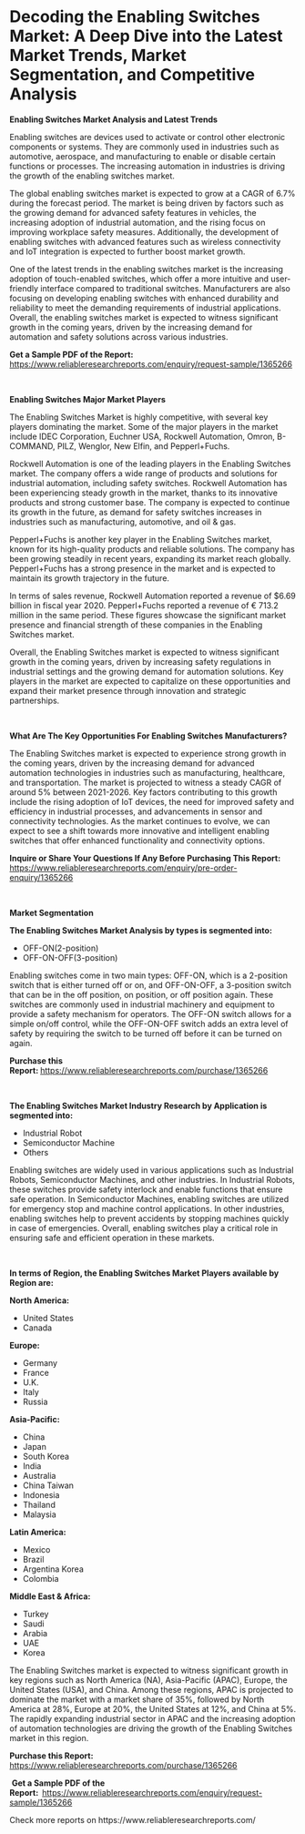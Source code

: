 <p><h1>Decoding the Enabling Switches Market: A Deep Dive into the Latest Market Trends, Market Segmentation, and Competitive Analysis</h1></p><p><strong>Enabling Switches Market Analysis and Latest Trends</strong></p>
<p><p>Enabling switches are devices used to activate or control other electronic components or systems. They are commonly used in industries such as automotive, aerospace, and manufacturing to enable or disable certain functions or processes. The increasing automation in industries is driving the growth of the enabling switches market.</p><p>The global enabling switches market is expected to grow at a CAGR of 6.7% during the forecast period. The market is being driven by factors such as the growing demand for advanced safety features in vehicles, the increasing adoption of industrial automation, and the rising focus on improving workplace safety measures. Additionally, the development of enabling switches with advanced features such as wireless connectivity and IoT integration is expected to further boost market growth.</p><p>One of the latest trends in the enabling switches market is the increasing adoption of touch-enabled switches, which offer a more intuitive and user-friendly interface compared to traditional switches. Manufacturers are also focusing on developing enabling switches with enhanced durability and reliability to meet the demanding requirements of industrial applications. Overall, the enabling switches market is expected to witness significant growth in the coming years, driven by the increasing demand for automation and safety solutions across various industries.</p></p>
<p><strong>Get a Sample PDF of the Report:&nbsp;</strong> <a href="https://www.reliableresearchreports.com/enquiry/request-sample/1365266">https://www.reliableresearchreports.com/enquiry/request-sample/1365266</a></p>
<p>&nbsp;</p>
<p><strong>Enabling Switches Major Market Players</strong></p>
<p><p>The Enabling Switches Market is highly competitive, with several key players dominating the market. Some of the major players in the market include IDEC Corporation, Euchner USA, Rockwell Automation, Omron, B-COMMAND, PILZ, Wenglor, New Elfin, and Pepperl+Fuchs.</p><p>Rockwell Automation is one of the leading players in the Enabling Switches market. The company offers a wide range of products and solutions for industrial automation, including safety switches. Rockwell Automation has been experiencing steady growth in the market, thanks to its innovative products and strong customer base. The company is expected to continue its growth in the future, as demand for safety switches increases in industries such as manufacturing, automotive, and oil & gas.</p><p>Pepperl+Fuchs is another key player in the Enabling Switches market, known for its high-quality products and reliable solutions. The company has been growing steadily in recent years, expanding its market reach globally. Pepperl+Fuchs has a strong presence in the market and is expected to maintain its growth trajectory in the future.</p><p>In terms of sales revenue, Rockwell Automation reported a revenue of $6.69 billion in fiscal year 2020. Pepperl+Fuchs reported a revenue of € 713.2 million in the same period. These figures showcase the significant market presence and financial strength of these companies in the Enabling Switches market.</p><p>Overall, the Enabling Switches market is expected to witness significant growth in the coming years, driven by increasing safety regulations in industrial settings and the growing demand for automation solutions. Key players in the market are expected to capitalize on these opportunities and expand their market presence through innovation and strategic partnerships.</p></p>
<p>&nbsp;</p>
<p><strong>What Are The Key Opportunities For Enabling Switches Manufacturers?</strong></p>
<p><p>The Enabling Switches market is expected to experience strong growth in the coming years, driven by the increasing demand for advanced automation technologies in industries such as manufacturing, healthcare, and transportation. The market is projected to witness a steady CAGR of around 5% between 2021-2026. Key factors contributing to this growth include the rising adoption of IoT devices, the need for improved safety and efficiency in industrial processes, and advancements in sensor and connectivity technologies. As the market continues to evolve, we can expect to see a shift towards more innovative and intelligent enabling switches that offer enhanced functionality and connectivity options.</p></p>
<p><strong>Inquire or Share Your Questions If Any Before Purchasing This Report:</strong> <a href="https://www.reliableresearchreports.com/enquiry/pre-order-enquiry/1365266">https://www.reliableresearchreports.com/enquiry/pre-order-enquiry/1365266</a></p>
<p>&nbsp;</p>
<p><strong>Market Segmentation</strong></p>
<p><strong>The Enabling Switches Market Analysis by types is segmented into:</strong></p>
<p><ul><li>OFF-ON(2-position)</li><li>OFF-ON-OFF(3-position)</li></ul></p>
<p><p>Enabling switches come in two main types: OFF-ON, which is a 2-position switch that is either turned off or on, and OFF-ON-OFF, a 3-position switch that can be in the off position, on position, or off position again. These switches are commonly used in industrial machinery and equipment to provide a safety mechanism for operators. The OFF-ON switch allows for a simple on/off control, while the OFF-ON-OFF switch adds an extra level of safety by requiring the switch to be turned off before it can be turned on again.</p></p>
<p><strong>Purchase this Report:&nbsp;</strong><a href="https://www.reliableresearchreports.com/purchase/1365266">https://www.reliableresearchreports.com/purchase/1365266</a></p>
<p>&nbsp;</p>
<p><strong>The Enabling Switches Market Industry Research by Application is segmented into:</strong></p>
<p><ul><li>Industrial Robot</li><li>Semiconductor Machine</li><li>Others</li></ul></p>
<p><p>Enabling switches are widely used in various applications such as Industrial Robots, Semiconductor Machines, and other industries. In Industrial Robots, these switches provide safety interlock and enable functions that ensure safe operation. In Semiconductor Machines, enabling switches are utilized for emergency stop and machine control applications. In other industries, enabling switches help to prevent accidents by stopping machines quickly in case of emergencies. Overall, enabling switches play a critical role in ensuring safe and efficient operation in these markets.</p></p>
<p>&nbsp;</p>
<p><strong>In terms of Region, the Enabling Switches Market Players available by Region are:</strong></p>
<p>
    <p> <strong> North America: </strong>
        <ul>
            <li>United States</li>
            <li>Canada</li>
        </ul>
        </p> 
    <p> <strong> Europe: </strong>
        <ul>
            <li>Germany</li>
            <li>France</li>
            <li>U.K.</li>
            <li>Italy</li>
            <li>Russia</li>
        </ul>
        </p> 
    <p> <strong> Asia-Pacific: </strong>
        <ul>
            <li>China</li>
            <li>Japan</li>
            <li>South Korea</li>
            <li>India</li>
            <li>Australia</li>
            <li>China Taiwan</li>
            <li>Indonesia</li>
            <li>Thailand</li>
            <li>Malaysia</li>
        </ul>
        </p> 
    <p> <strong> Latin America: </strong>
        <ul>
            <li>Mexico</li>
            <li>Brazil</li>
            <li>Argentina Korea</li>
            <li>Colombia</li>
        </ul>
        </p> 
    <p> <strong> Middle East & Africa: </strong>
        <ul>
            <li>Turkey</li>
            <li>Saudi</li>
            <li>Arabia</li>
            <li>UAE</li>
            <li>Korea</li>
        </ul>
    </p>
    </p>
<p><p>The Enabling Switches market is expected to witness significant growth in key regions such as North America (NA), Asia-Pacific (APAC), Europe, the United States (USA), and China. Among these regions, APAC is projected to dominate the market with a market share of 35%, followed by North America at 28%, Europe at 20%, the United States at 12%, and China at 5%. The rapidly expanding industrial sector in APAC and the increasing adoption of automation technologies are driving the growth of the Enabling Switches market in this region.</p></p>
<p><strong>Purchase this Report: </strong><a href="https://www.reliableresearchreports.com/purchase/1365266">https://www.reliableresearchreports.com/purchase/1365266</a></p>
<p>&nbsp;<strong>Get a Sample PDF of the Report:&nbsp;&nbsp;</strong><a href="https://www.reliableresearchreports.com/enquiry/request-sample/1365266">https://www.reliableresearchreports.com/enquiry/request-sample/1365266</a></p>
<p><strong></strong></p>
<p>Check more reports on https://www.reliableresearchreports.com/</p>
